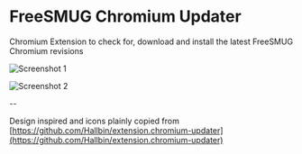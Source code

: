 FreeSMUG Chromium Updater
==========================
Chromium Extension to check for, download and install the latest FreeSMUG Chromium revisions

![Screenshot 1](http://anony.ws/i/2015/06/02/popup.png)

![Screenshot 2](http://anony.ws/i/2015/06/02/richnote34081.png)  

--

  
Design inspired and icons plainly copied from [https://github.com/Hallbin/extension.chromium-updater](https://github.com/Hallbin/extension.chromium-updater)